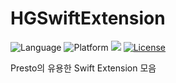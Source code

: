 # HGSwiftExtension

![Language](https://img.shields.io/badge/swift-4.2-orange.svg)
![Platform](https://img.shields.io/cocoapods/p/HGSwiftExtension.svg)
[![](https://img.shields.io/cocoapods/v/HGSwiftExtension.svg)](https://cocoapods.org/pods/HGSwiftExtension)
[![License](https://img.shields.io/github/license/presto95/HGSwiftExtension.svg)](https://github.com/presto95/HGSwiftExtension/blob/master/LICENSE)

Presto의 유용한 Swift Extension 모음
